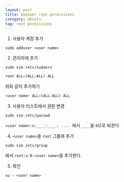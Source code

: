 ```yaml
---
layout: post
title: Empower root permissions
category: Ubuntu
tag: root permissions
---
```


1. 사용자 계정 추가
```
sudo adduser <user name>
```

2. 관리자에 추가
```
sudo vim /etc/sudoers
```

```python
root ALL=(ALL:ALL) ALL
```
위와 같이 추가하기
```python
<user name> ALL=(ALL:ALL) ALL
```

3. 사용자 리스트에서 권한 변경
```
sudo vim /etc/passwd
```

`<user name>:x:____:____: .... `에서 `____`을 `0`으로 바꾼다

4. `<user name>`을 `root` 그룹에 추가
```
sudo vim /etc/group
```

에서 `root:x:0:<user name>`을 추가한다.

5. 확인
``` 
su - <user name>
```



